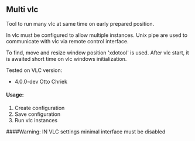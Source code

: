
## Multi vlc
Tool to run many vlc at same time on early prepared position.

In vlc must be configured to allow multiple instances.
Unix pipe are used to communicate with vlc via remote control interface.

To find, move and resize window position 'xdotool' is used.
After vlc start, it is awaited short time on vlc windows initialization.

Tested on VLC version:
 - 4.0.0-dev Otto Chriek

#### Usage:

1. Create configuration
2. Save configuration
3. Run vlc instances

####Warning:
IN VLC settings minimal interface must be disabled